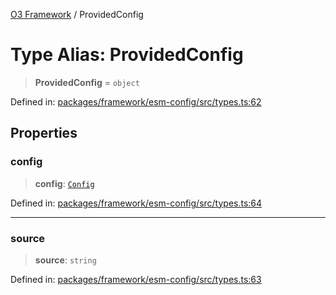 [O3 Framework](../API.md) / ProvidedConfig

# Type Alias: ProvidedConfig

> **ProvidedConfig** = `object`

Defined in: [packages/framework/esm-config/src/types.ts:62](https://github.com/habeshabro/openmrs-esm-core/blob/main/packages/framework/esm-config/src/types.ts#L62)

## Properties

### config

> **config**: [`Config`](../interfaces/Config.md)

Defined in: [packages/framework/esm-config/src/types.ts:64](https://github.com/habeshabro/openmrs-esm-core/blob/main/packages/framework/esm-config/src/types.ts#L64)

***

### source

> **source**: `string`

Defined in: [packages/framework/esm-config/src/types.ts:63](https://github.com/habeshabro/openmrs-esm-core/blob/main/packages/framework/esm-config/src/types.ts#L63)
